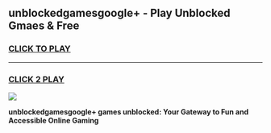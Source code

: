 
## unblockedgamesgoogle+ - Play Unblocked Gmaes & Free
<h3>
<a href="https://news.freeplayer.one?title=unblockedgamesgoogle+&ref=23F">CLICK TO PLAY</a></h3>
<hr>

<h3>
<a href="https://news.freeplayer.one?title=unblockedgamesgoogle+&ref=23F">CLICK 2 PLAY</a>
  
</h3>

<a href="https://news.freeplayer.one?title=unblockedgamesgoogle+&ref=23F/"><img src="https://clearcache.store/games.png"></a>


**unblockedgamesgoogle+ games unblocked: Your Gateway to Fun and Accessible Online Gaming**
